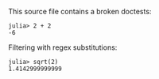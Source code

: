 This source file contains a broken doctests:

```jldoctest
julia> 2 + 2
-6
```

Filtering with regex substitutions:

```jldoctest; filter = r"([0-9]+\.[0-9]{8})[0-9]+" => s"\1***"
julia> sqrt(2)
1.4142999999999
```
